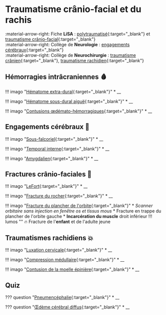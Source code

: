 # Traumatisme crânio-facial et du rachis

:material-arrow-right: Fiche **LiSA** : [polytraumatisé](https://livret.uness.fr/lisa/Prise_en_charge_imm%C3%A9diate_pr%C3%A9-hospitali%C3%A8re_et_%C3%A0_l%E2%80%99arriv%C3%A9e_%C3%A0_l%E2%80%99h%C3%B4pital,_%C3%A9valuation_des_complications_chez_:_un_br%C3%BBl%C3%A9,_un_polytraumatis%C3%A9,_un_traumatis%C3%A9_thoracique,_un_traumatis%C3%A9_abdominal,_un_traumatis%C3%A9_des_membres_et/ou_du_...){:target="_blank"} et [traumatisme crânio-facial](https://livret.uness.fr/lisa/Orientation_diagnostique_et_conduite_%C3%A0_tenir_devant_un_traumatisme_cr%C3%A2nio-facial_et_oculaire){:target="_blank"}  
:material-arrow-right: Collège de **Neurologie** : [engagements cérébraux](https://www.cen-neurologie.fr/fr/deuxieme-cycle/comas-non-traumatiques-ladulte){:target="_blank"}  
:material-arrow-right: Collège de **Neurochirurgie** : [traumatisme crânien](https://campus.neurochirurgie.fr/article1785.html){:target="_blank"}, [traumatisme rachidien](https://campus.neurochirurgie.fr/article1714.html){:target="_blank"}


## Hémorragies intrâcraniennes :drop_of_blood:

!!! imago "[Hématome extra-dural](){:target="_blank"}"
    * __

!!! imago "[Hématome sous-dural aiguë](https://radiopaedia.org/play/70273/entry/1312184/case/180386/studies/144328?lang=gb){:target="_blank"}"
    * __

!!! imago "[Contusions œdémato-hémorragiques](){:target="_blank"}"
    * __


## Engagements cérébraux :brain:

!!! imago "[Sous-falcoriel](){:target="_blank"}"
    * __

!!! imago "[Temporal interne](){:target="_blank"}"
    * __

!!! imago "[Amygdalien](){:target="_blank"}"
    * __


## Fractures crânio-faciales :bone:

!!! imago "[LeFort](){:target="_blank"}"
    * __

!!! imago "[Fracture du rocher](){:target="_blank"}"
    * __

!!! imago "[Fracture du plancher de l'orbite](https://radiopaedia.org/cases/180670/studies/144502){:target="_blank"}"
    * _Scanner orbitaire sans injection en fenêtre os et tissus mous_
    * Fracture en trappe du plancher de l'orbite gauche
    * **Incarcération du muscle** droit inférieur
    !!! lumos ""
        :fire: Fracture de l'**enfant** et de l'adulte jeune


## Traumatismes rachidiens :boom:

!!! imago "[Luxation cervicale](){:target="_blank"}"
    * __

!!! imago "[Compression médullaire](){:target="_blank"}"
    * __

!!! imago "[Contusion de la moelle épinière](){:target="_blank"}"
    * __


## Quiz

??? question "[Pneumencéphalie](){:target="_blank"}"
    * __

??? question "[Œdème cérébral diffus](){:target="_blank"}"
    * __